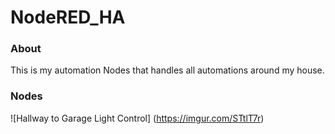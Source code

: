 NodeRED_HA
==========

### About

This is my automation Nodes that handles all automations around my house.

### Nodes

![Hallway to Garage Light Control] (https://imgur.com/STtlT7r)